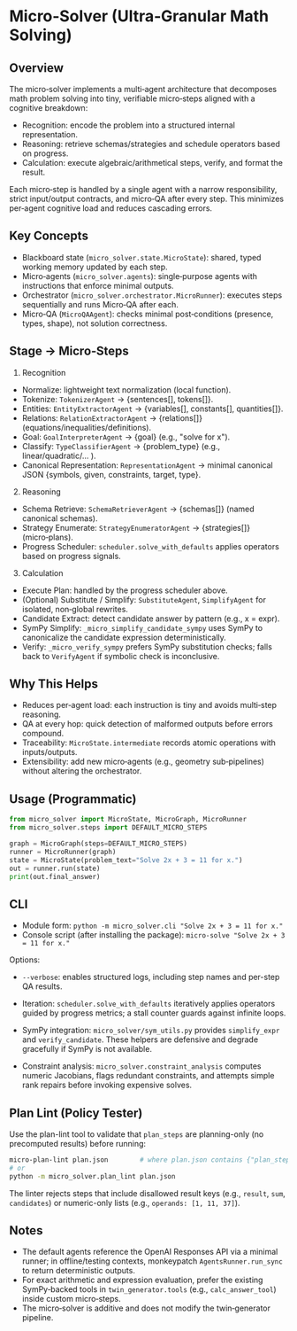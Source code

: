 Micro‑Solver (Ultra‑Granular Math Solving)
=========================================

Overview
--------
The micro‑solver implements a multi‑agent architecture that decomposes math problem solving into tiny, verifiable micro‑steps aligned with a cognitive breakdown:

- Recognition: encode the problem into a structured internal representation.
- Reasoning: retrieve schemas/strategies and schedule operators based on progress.
- Calculation: execute algebraic/arithmetical steps, verify, and format the result.

Each micro‑step is handled by a single agent with a narrow responsibility, strict input/output contracts, and micro‑QA after every step. This minimizes per‑agent cognitive load and reduces cascading errors.

Key Concepts
------------
- Blackboard state (`micro_solver.state.MicroState`): shared, typed working memory updated by each step.
- Micro‑agents (`micro_solver.agents`): single‑purpose agents with instructions that enforce minimal outputs.
- Orchestrator (`micro_solver.orchestrator.MicroRunner`): executes steps sequentially and runs Micro‑QA after each.
- Micro‑QA (`MicroQAAgent`): checks minimal post‑conditions (presence, types, shape), not solution correctness.

Stage → Micro‑Steps
-------------------
1) Recognition
- Normalize: lightweight text normalization (local function).
- Tokenize: `TokenizerAgent` → {sentences[], tokens[]}.
- Entities: `EntityExtractorAgent` → {variables[], constants[], quantities[]}.
- Relations: `RelationExtractorAgent` → {relations[]} (equations/inequalities/definitions).
- Goal: `GoalInterpreterAgent` → {goal} (e.g., "solve for x").
- Classify: `TypeClassifierAgent` → {problem_type} (e.g., linear/quadratic/... ).
- Canonical Representation: `RepresentationAgent` → minimal canonical JSON {symbols, given, constraints, target, type}.

2) Reasoning
- Schema Retrieve: `SchemaRetrieverAgent` → {schemas[]} (named canonical schemas).
- Strategy Enumerate: `StrategyEnumeratorAgent` → {strategies[]} (micro‑plans).
- Progress Scheduler: `scheduler.solve_with_defaults` applies operators based on progress signals.

3) Calculation
- Execute Plan: handled by the progress scheduler above.
- (Optional) Substitute / Simplify: `SubstituteAgent`, `SimplifyAgent` for isolated, non‑global rewrites.
- Candidate Extract: detect candidate answer by pattern (e.g., x = expr).
- SymPy Simplify: `_micro_simplify_candidate_sympy` uses SymPy to canonicalize the candidate expression deterministically.
- Verify: `_micro_verify_sympy` prefers SymPy substitution checks; falls back to `VerifyAgent` if symbolic check is inconclusive.

Why This Helps
--------------
- Reduces per‑agent load: each instruction is tiny and avoids multi‑step reasoning.
- QA at every hop: quick detection of malformed outputs before errors compound.
- Traceability: `MicroState.intermediate` records atomic operations with inputs/outputs.
- Extensibility: add new micro‑agents (e.g., geometry sub‑pipelines) without altering the orchestrator.

Usage (Programmatic)
--------------------
```python
from micro_solver import MicroState, MicroGraph, MicroRunner
from micro_solver.steps import DEFAULT_MICRO_STEPS

graph = MicroGraph(steps=DEFAULT_MICRO_STEPS)
runner = MicroRunner(graph)
state = MicroState(problem_text="Solve 2x + 3 = 11 for x.")
out = runner.run(state)
print(out.final_answer)
```

CLI
---
- Module form: `python -m micro_solver.cli "Solve 2x + 3 = 11 for x."`
- Console script (after installing the package): `micro-solve "Solve 2x + 3 = 11 for x."`

Options:
- `--verbose`: enables structured logs, including step names and per-step QA results.

- Iteration: `scheduler.solve_with_defaults` iteratively applies operators guided by progress metrics; a stall counter guards against infinite loops.
- SymPy integration: `micro_solver/sym_utils.py` provides `simplify_expr` and `verify_candidate`. These helpers are defensive and degrade gracefully if SymPy is not available.
- Constraint analysis: `micro_solver.constraint_analysis` computes numeric Jacobians, flags redundant constraints, and attempts simple rank repairs before invoking expensive solves.

Plan Lint (Policy Tester)
-------------------------
Use the plan-lint tool to validate that `plan_steps` are planning-only (no precomputed results) before running:

```bash
micro-plan-lint plan.json        # where plan.json contains {"plan_steps": [...]} or just [...]
# or
python -m micro_solver.plan_lint plan.json
```

The linter rejects steps that include disallowed result keys (e.g., `result`, `sum`, `candidates`) or numeric-only lists (e.g., `operands: [1, 11, 37]`).

Notes
-----
- The default agents reference the OpenAI Responses API via a minimal runner; in offline/testing contexts, monkeypatch `AgentsRunner.run_sync` to return deterministic outputs.
- For exact arithmetic and expression evaluation, prefer the existing SymPy‑backed tools in `twin_generator.tools` (e.g., `calc_answer_tool`) inside custom micro‑steps.
- The micro‑solver is additive and does not modify the twin‑generator pipeline.

